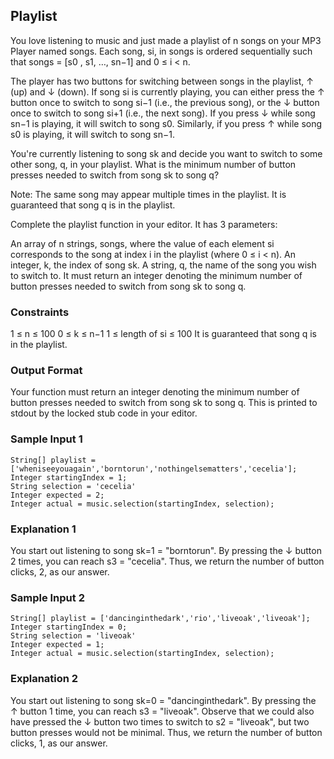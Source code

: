 
## Playlist

You love listening to music and just made a playlist of n songs on your MP3 Player named songs. Each song, si, in songs is ordered sequentially such that songs = [s0 , s1, …, sn−1] and 0 ≤ i < n.

The player has two buttons for switching between songs in the playlist, ↑ (up) and ↓ (down). If song si is currently playing, you can either press the ↑ button once to switch to song si−1  (i.e., the previous song), or the ↓ button once to switch to song si+1 (i.e., the next song). If you press ↓ while song sn−1 is playing, it will switch to song s0. Similarly, if you press ↑ while song s0 is playing, it will switch to song sn−1.

 

You're currently listening to song sk and decide you want to switch to some other song, q, in your playlist. What is the minimum number of button presses needed to switch from song sk to song q?

 

Note: The same song may appear multiple times in the playlist. It is guaranteed that song q is in the playlist.

 

Complete the playlist function in your editor. It has 3 parameters:

An array of n strings, songs, where the value of each element si corresponds to the song at index i in the playlist (where 0 ≤ i < n).
An integer, k, the index of song sk.
A string, q, the name of the song you wish to switch to.
It must return an integer denoting the minimum number of button presses needed to switch from song sk to song q.

 

### Constraints

1 ≤ n ≤ 100
0 ≤ k ≤ n−1
1 ≤ length of si ≤ 100
It is guaranteed that song q is in the playlist.
 

### Output Format

Your function must return an integer denoting the minimum number of button presses needed to switch from song sk to song q. This is printed to stdout by the locked stub code in your editor.

 

### Sample Input 1

```
String[] playlist = ['wheniseeyouagain','borntorun','nothingelsematters','cecelia'];
Integer startingIndex = 1;
String selection = 'cecelia'
Integer expected = 2;
Integer actual = music.selection(startingIndex, selection);
```

### Explanation 1

You start out listening to song sk=1 = "borntorun". By pressing the ↓ button 2 times, you can reach s3 = "cecelia". Thus, we return the number of button clicks, 2, as our answer.

 

### Sample Input 2

```
String[] playlist = ['dancinginthedark','rio','liveoak','liveoak'];
Integer startingIndex = 0;
String selection = 'liveoak'
Integer expected = 1;
Integer actual = music.selection(startingIndex, selection);
```

### Explanation 2

You start out listening to song sk=0 = "dancinginthedark". By pressing the ↑ button 1 time, you can reach s3 = "liveoak". Observe that we could also have pressed the ↓ button two times to switch to s2 = "liveoak", but two button presses would not be minimal. Thus, we return the number of button clicks, 1, as our answer.